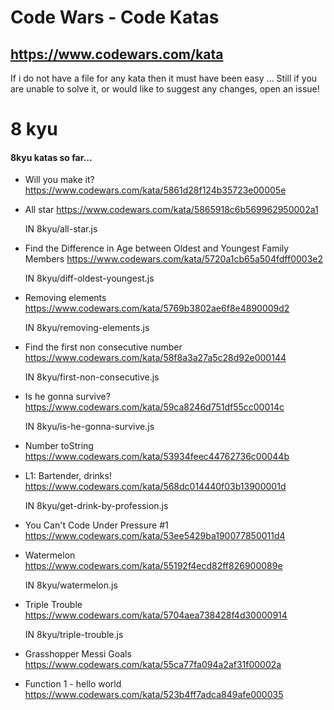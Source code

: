 # Code Wars - Code Katas

## https://www.codewars.com/kata

If i do not have a file for any kata then it must have been easy ...
Still if you are unable to solve it, or would like to suggest any changes, open an issue!

# 8 kyu

#### 8kyu katas so far...

- Will you make it? https://www.codewars.com/kata/5861d28f124b35723e00005e

* All star https://www.codewars.com/kata/5865918c6b569962950002a1

  IN 8kyu/all-star.js

* Find the Difference in Age between Oldest and Youngest Family Members https://www.codewars.com/kata/5720a1cb65a504fdff0003e2

  IN 8kyu/diff-oldest-youngest.js

* Removing elements https://www.codewars.com/kata/5769b3802ae6f8e4890009d2

  IN 8kyu/removing-elements.js

* Find the first non consecutive number https://www.codewars.com/kata/58f8a3a27a5c28d92e000144

  IN 8kyu/first-non-consecutive.js

* Is he gonna survive? https://www.codewars.com/kata/59ca8246d751df55cc00014c

  IN 8kyu/is-he-gonna-survive.js

* Number toString https://www.codewars.com/kata/53934feec44762736c00044b

* L1: Bartender, drinks! https://www.codewars.com/kata/568dc014440f03b13900001d

  IN 8kyu/get-drink-by-profession.js

- You Can't Code Under Pressure #1 https://www.codewars.com/kata/53ee5429ba190077850011d4

- Watermelon https://www.codewars.com/kata/55192f4ecd82ff826900089e

  IN 8kyu/watermelon.js

- Triple Trouble https://www.codewars.com/kata/5704aea738428f4d30000914

  IN 8kyu/triple-trouble.js

- Grasshopper Messi Goals https://www.codewars.com/kata/55ca77fa094a2af31f00002a

- Function 1 - hello world https://www.codewars.com/kata/523b4ff7adca849afe000035
